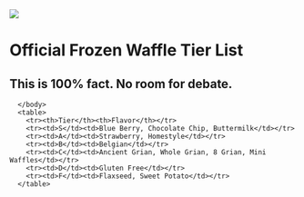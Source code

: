 <!doctype html>
  <html lang="en">
       <head>
           <meta charset="utf-8">
           <title>Frozen Waffle Tier List</title>
       </head>
       <body>
           <img src="images/seeds.jpg">
           <h1>
              Official Frozen Waffle Tier List 
          </h1>
          <h2>
             This is 100% fact. No room for debate.
          </h2>
          
      </body>
      <table>
        <tr><th>Tier</th><th>Flavor</th></tr>
        <tr><td>S</td><td>Blue Berry, Chocolate Chip, Buttermilk</td></tr>
        <tr><td>A</td><td>Strawberry, Homestyle</td></tr>
        <tr><td>B</td><td>Belgian</td></tr>
        <tr><td>C</td><td>Ancient Grian, Whole Grian, 8 Grian, Mini Waffles</td></tr>
        <tr><td>D</td><td>Gluten Free</td></tr>
        <tr><td>F</td><td>Flaxseed, Sweet Potato</td></tr>
      </table>
  </html>
  <html>
<html>
<body background="images/blueberryw.jpg">
